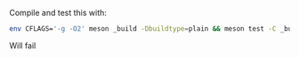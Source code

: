 Compile and test this with:

```bash
env CFLAGS='-g -O2' meson _build -Dbuildtype=plain && meson test -C _build -v
```

Will fail

